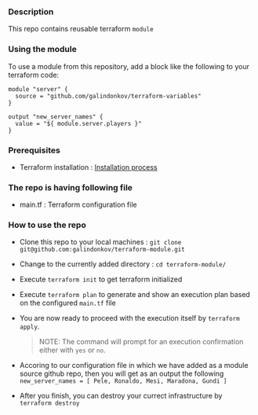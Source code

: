 ### Description

This repo contains reusable terraform `module`

### Using the module

To use a module from this repository, add a block like the following to your terraform code:
```
module "server" {
  source = "github.com/galindonkov/terraform-variables"
}

output "new_server_names" {
  value = "${ module.server.players }"
}
```
### Prerequisites

- Terraform installation : [Installation process ](https://learn.hashicorp.com/terraform/getting-started/install.html)

### The repo is having following file

- main.tf : Terraform configuration file

### How to use the repo

- Clone this repo to your local machines : `git clone git@github.com:galindonkov/terraform-module.git`

- Change to the currently added directory : `cd terraform-module/`

- Execute `terraform init` to get terraform initialized

- Execute `terraform plan` to generate and show an execution plan based on the configured `main.tf` file

- You are now ready to proceed with the execution itself by `terraform apply`.

  > NOTE: The command will prompt for an execution confirmation either with `yes` or `no`.        
  
- Accoring to our configuration file in which we have added as a module source github repo, then you will get as an output the   following
`  
new_server_names = [
    Pele,
    Ronaldo,
    Mesi,
    Maradona,
    Gundi
    ]
    `
   
- After you finish, you can destroy your currect infrastructure by `terraform destroy`
